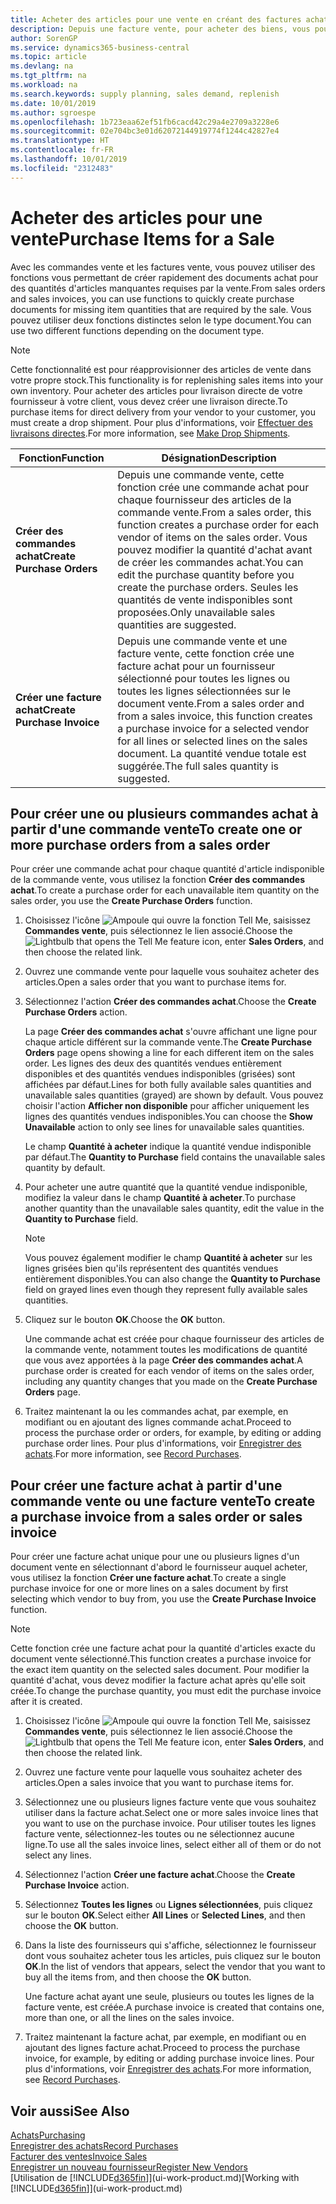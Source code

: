 ```yaml
---
title: Acheter des articles pour une vente en créant des factures achat | Microsoft Docs
description: Depuis une facture vente, pour acheter des biens, vous pouvez créer une facture achat pour un fournisseur.
author: SorenGP
ms.service: dynamics365-business-central
ms.topic: article
ms.devlang: na
ms.tgt_pltfrm: na
ms.workload: na
ms.search.keywords: supply planning, sales demand, replenish
ms.date: 10/01/2019
ms.author: sgroespe
ms.openlocfilehash: 1b723eaa62ef51fb6cacd42c29a4e2709a3228e6
ms.sourcegitcommit: 02e704bc3e01d62072144919774f1244c42827e4
ms.translationtype: HT
ms.contentlocale: fr-FR
ms.lasthandoff: 10/01/2019
ms.locfileid: "2312483"
---
```

# <a name="purchase-items-for-a-sale"></a><span data-ttu-id="f8327-103">Acheter des articles pour une vente</span><span class="sxs-lookup"><span data-stu-id="f8327-103">Purchase Items for a Sale</span></span>
<span data-ttu-id="f8327-104">Avec les commandes vente et les factures vente, vous pouvez utiliser des fonctions vous permettant de créer rapidement des documents achat pour des quantités d'articles manquantes requises par la vente.</span><span class="sxs-lookup"><span data-stu-id="f8327-104">From sales orders and sales invoices, you can use functions to quickly create purchase documents for missing item quantities that are required by the sale.</span></span> <span data-ttu-id="f8327-105">Vous pouvez utiliser deux fonctions distinctes selon le type document.</span><span class="sxs-lookup"><span data-stu-id="f8327-105">You can use two different functions depending on the document type.</span></span>

> [!Note]
> <span data-ttu-id="f8327-106">Cette fonctionnalité est pour réapprovisionner des articles de vente dans votre propre stock.</span><span class="sxs-lookup"><span data-stu-id="f8327-106">This functionality is for replenishing sales items into your own inventory.</span></span> <span data-ttu-id="f8327-107">Pour acheter des articles pour livraison directe de votre fournisseur à votre client, vous devez créer une livraison directe.</span><span class="sxs-lookup"><span data-stu-id="f8327-107">To purchase items for direct delivery from your vendor to your customer, you must create a drop shipment.</span></span> <span data-ttu-id="f8327-108">Pour plus d'informations, voir [Effectuer des livraisons directes](sales-how-drop-shipment.md).</span><span class="sxs-lookup"><span data-stu-id="f8327-108">For more information, see [Make Drop Shipments](sales-how-drop-shipment.md).</span></span>   

|<span data-ttu-id="f8327-109">Fonction</span><span class="sxs-lookup"><span data-stu-id="f8327-109">Function</span></span>|<span data-ttu-id="f8327-110">Désignation</span><span class="sxs-lookup"><span data-stu-id="f8327-110">Description</span></span>|
|--------|-----------|
|<span data-ttu-id="f8327-111">**Créer des commandes achat**</span><span class="sxs-lookup"><span data-stu-id="f8327-111">**Create Purchase Orders**</span></span>|<span data-ttu-id="f8327-112">Depuis une commande vente, cette fonction crée une commande achat pour chaque fournisseur des articles de la commande vente.</span><span class="sxs-lookup"><span data-stu-id="f8327-112">From a sales order, this function creates a purchase order for each vendor of items on the sales order.</span></span> <span data-ttu-id="f8327-113">Vous pouvez modifier la quantité d'achat avant de créer les commandes achat.</span><span class="sxs-lookup"><span data-stu-id="f8327-113">You can edit the purchase quantity before you create the purchase orders.</span></span> <span data-ttu-id="f8327-114">Seules les quantités de vente indisponibles sont proposées.</span><span class="sxs-lookup"><span data-stu-id="f8327-114">Only unavailable sales quantities are suggested.</span></span>
|<span data-ttu-id="f8327-115">**Créer une facture achat**</span><span class="sxs-lookup"><span data-stu-id="f8327-115">**Create Purchase Invoice**</span></span>|<span data-ttu-id="f8327-116">Depuis une commande vente et une facture vente, cette fonction crée une facture achat pour un fournisseur sélectionné pour toutes les lignes ou toutes les lignes sélectionnées sur le document vente.</span><span class="sxs-lookup"><span data-stu-id="f8327-116">From a sales order and from a sales invoice, this function creates a purchase invoice for a selected vendor for all lines or selected lines on the sales document.</span></span> <span data-ttu-id="f8327-117">La quantité vendue totale est suggérée.</span><span class="sxs-lookup"><span data-stu-id="f8327-117">The full sales quantity is suggested.</span></span>|

## <a name="to-create-one-or-more-purchase-orders-from-a-sales-order"></a><span data-ttu-id="f8327-118">Pour créer une ou plusieurs commandes achat à partir d'une commande vente</span><span class="sxs-lookup"><span data-stu-id="f8327-118">To create one or more purchase orders from a sales order</span></span>
<span data-ttu-id="f8327-119">Pour créer une commande achat pour chaque quantité d'article indisponible de la commande vente, vous utilisez la fonction **Créer des commandes achat**.</span><span class="sxs-lookup"><span data-stu-id="f8327-119">To create a purchase order for each unavailable item quantity on the sales order, you use the **Create Purchase Orders** function.</span></span>

1. <span data-ttu-id="f8327-120">Choisissez l'icône ![Ampoule qui ouvre la fonction Tell Me](media/ui-search/search_small.png "Dites-moi ce que vous voulez faire"), saisissez **Commandes vente**, puis sélectionnez le lien associé.</span><span class="sxs-lookup"><span data-stu-id="f8327-120">Choose the ![Lightbulb that opens the Tell Me feature](media/ui-search/search_small.png "Tell me what you want to do") icon, enter **Sales Orders**, and then choose the related link.</span></span>
2. <span data-ttu-id="f8327-121">Ouvrez une commande vente pour laquelle vous souhaitez acheter des articles.</span><span class="sxs-lookup"><span data-stu-id="f8327-121">Open a sales order that you want to purchase items for.</span></span>
3. <span data-ttu-id="f8327-122">Sélectionnez l'action **Créer des commandes achat**.</span><span class="sxs-lookup"><span data-stu-id="f8327-122">Choose the **Create Purchase Orders** action.</span></span>

    <span data-ttu-id="f8327-123">La page **Créer des commandes achat** s'ouvre affichant une ligne pour chaque article différent sur la commande vente.</span><span class="sxs-lookup"><span data-stu-id="f8327-123">The **Create Purchase Orders** page opens showing a line for each different item on the sales order.</span></span> <span data-ttu-id="f8327-124">Les lignes des deux des quantités vendues entièrement disponibles et des quantités vendues indisponibles (grisées) sont affichées par défaut.</span><span class="sxs-lookup"><span data-stu-id="f8327-124">Lines for both fully available sales quantities and unavailable sales quantities (grayed) are shown by default.</span></span> <span data-ttu-id="f8327-125">Vous pouvez choisir l'action **Afficher non disponible** pour afficher uniquement les lignes des quantités vendues indisponibles.</span><span class="sxs-lookup"><span data-stu-id="f8327-125">You can choose the **Show Unavailable** action to only see lines for unavailable sales quantities.</span></span>

    <span data-ttu-id="f8327-126">Le champ **Quantité à acheter** indique la quantité vendue indisponible par défaut.</span><span class="sxs-lookup"><span data-stu-id="f8327-126">The **Quantity to Purchase** field contains the unavailable sales quantity by default.</span></span>
4. <span data-ttu-id="f8327-127">Pour acheter une autre quantité que la quantité vendue indisponible, modifiez la valeur dans le champ **Quantité à acheter**.</span><span class="sxs-lookup"><span data-stu-id="f8327-127">To purchase another quantity than the unavailable sales quantity, edit the value in the **Quantity to Purchase** field.</span></span>

    > [!NOTE]  
    >   <span data-ttu-id="f8327-128">Vous pouvez également modifier le champ **Quantité à acheter** sur les lignes grisées bien qu'ils représentent des quantités vendues entièrement disponibles.</span><span class="sxs-lookup"><span data-stu-id="f8327-128">You can also change the **Quantity to Purchase** field on grayed lines even though they represent fully available sales quantities.</span></span>
5. <span data-ttu-id="f8327-129">Cliquez sur le bouton **OK**.</span><span class="sxs-lookup"><span data-stu-id="f8327-129">Choose the **OK** button.</span></span>

    <span data-ttu-id="f8327-130">Une commande achat est créée pour chaque fournisseur des articles de la commande vente, notamment toutes les modifications de quantité que vous avez apportées à la page **Créer des commandes achat**.</span><span class="sxs-lookup"><span data-stu-id="f8327-130">A purchase order is created for each vendor of items on the sales order, including any quantity changes that you made on the **Create Purchase Orders** page.</span></span>
7. <span data-ttu-id="f8327-131">Traitez maintenant la ou les commandes achat, par exemple, en modifiant ou en ajoutant des lignes commande achat.</span><span class="sxs-lookup"><span data-stu-id="f8327-131">Proceed to process the purchase order or orders, for example, by editing or adding purchase order lines.</span></span> <span data-ttu-id="f8327-132">Pour plus d'informations, voir [Enregistrer des achats](purchasing-how-record-purchases.md).</span><span class="sxs-lookup"><span data-stu-id="f8327-132">For more information, see [Record Purchases](purchasing-how-record-purchases.md).</span></span>


## <a name="to-create-a-purchase-invoice-from-a-sales-order-or-sales-invoice"></a><span data-ttu-id="f8327-133">Pour créer une facture achat à partir d'une commande vente ou une facture vente</span><span class="sxs-lookup"><span data-stu-id="f8327-133">To create a purchase invoice from a sales order or sales invoice</span></span>
<span data-ttu-id="f8327-134">Pour créer une facture achat unique pour une ou plusieurs lignes d'un document vente en sélectionnant d'abord le fournisseur auquel acheter, vous utilisez la fonction **Créer une facture achat**.</span><span class="sxs-lookup"><span data-stu-id="f8327-134">To create a single purchase invoice for one or more lines on a sales document by first selecting which vendor to buy from, you use the **Create Purchase Invoice** function.</span></span>

> [!NOTE]  
>   <span data-ttu-id="f8327-135">Cette fonction crée une facture achat pour la quantité d'articles exacte du document vente sélectionné.</span><span class="sxs-lookup"><span data-stu-id="f8327-135">This function creates a purchase invoice for the exact item quantity on the selected sales document.</span></span> <span data-ttu-id="f8327-136">Pour modifier la quantité d'achat, vous devez modifier la facture achat après qu'elle soit créée.</span><span class="sxs-lookup"><span data-stu-id="f8327-136">To change the purchase quantity, you must edit the purchase invoice after it is created.</span></span>  

1. <span data-ttu-id="f8327-137">Choisissez l'icône ![Ampoule qui ouvre la fonction Tell Me](media/ui-search/search_small.png "Dites-moi ce que vous voulez faire"), saisissez **Commandes vente**, puis sélectionnez le lien associé.</span><span class="sxs-lookup"><span data-stu-id="f8327-137">Choose the ![Lightbulb that opens the Tell Me feature](media/ui-search/search_small.png "Tell me what you want to do") icon, enter **Sales Orders**, and then choose the related link.</span></span>
2. <span data-ttu-id="f8327-138">Ouvrez une facture vente pour laquelle vous souhaitez acheter des articles.</span><span class="sxs-lookup"><span data-stu-id="f8327-138">Open a sales invoice that you want to purchase items for.</span></span>
3. <span data-ttu-id="f8327-139">Sélectionnez une ou plusieurs lignes facture vente que vous souhaitez utiliser dans la facture achat.</span><span class="sxs-lookup"><span data-stu-id="f8327-139">Select one or more sales invoice lines that you want to use on the purchase invoice.</span></span> <span data-ttu-id="f8327-140">Pour utiliser toutes les lignes facture vente, sélectionnez-les toutes ou ne sélectionnez aucune ligne.</span><span class="sxs-lookup"><span data-stu-id="f8327-140">To use all the sales invoice lines, select either all of them or do not select any lines.</span></span>
4. <span data-ttu-id="f8327-141">Sélectionnez l'action **Créer une facture achat**.</span><span class="sxs-lookup"><span data-stu-id="f8327-141">Choose the **Create Purchase Invoice** action.</span></span>
5. <span data-ttu-id="f8327-142">Sélectionnez **Toutes les lignes** ou **Lignes sélectionnées**, puis cliquez sur le bouton **OK**.</span><span class="sxs-lookup"><span data-stu-id="f8327-142">Select either **All Lines** or **Selected Lines**, and then choose the **OK** button.</span></span>  
6. <span data-ttu-id="f8327-143">Dans la liste des fournisseurs qui s'affiche, sélectionnez le fournisseur dont vous souhaitez acheter tous les articles, puis cliquez sur le bouton **OK**.</span><span class="sxs-lookup"><span data-stu-id="f8327-143">In the list of vendors that appears, select the vendor that you want to buy all the items from, and then choose the **OK** button.</span></span>

    <span data-ttu-id="f8327-144">Une facture achat ayant une seule, plusieurs ou toutes les lignes de la facture vente, est créée.</span><span class="sxs-lookup"><span data-stu-id="f8327-144">A purchase invoice is created that contains one, more than one, or all the lines on the sales invoice.</span></span>
7. <span data-ttu-id="f8327-145">Traitez maintenant la facture achat, par exemple, en modifiant ou en ajoutant des lignes facture achat.</span><span class="sxs-lookup"><span data-stu-id="f8327-145">Proceed to process the purchase invoice, for example, by editing or adding purchase invoice lines.</span></span> <span data-ttu-id="f8327-146">Pour plus d'informations, voir [Enregistrer des achats](purchasing-how-record-purchases.md).</span><span class="sxs-lookup"><span data-stu-id="f8327-146">For more information, see [Record Purchases](purchasing-how-record-purchases.md).</span></span>

## <a name="see-also"></a><span data-ttu-id="f8327-147">Voir aussi</span><span class="sxs-lookup"><span data-stu-id="f8327-147">See Also</span></span>
[<span data-ttu-id="f8327-148">Achats</span><span class="sxs-lookup"><span data-stu-id="f8327-148">Purchasing</span></span>](purchasing-manage-purchasing.md)  
[<span data-ttu-id="f8327-149">Enregistrer des achats</span><span class="sxs-lookup"><span data-stu-id="f8327-149">Record Purchases</span></span>](purchasing-how-record-purchases.md)  
[<span data-ttu-id="f8327-150">Facturer des ventes</span><span class="sxs-lookup"><span data-stu-id="f8327-150">Invoice Sales</span></span>](sales-how-invoice-sales.md)  
[<span data-ttu-id="f8327-151">Enregistrer un nouveau fournisseur</span><span class="sxs-lookup"><span data-stu-id="f8327-151">Register New Vendors</span></span>](purchasing-how-register-new-vendors.md)  
<span data-ttu-id="f8327-152">[Utilisation de [!INCLUDE[d365fin](includes/d365fin_md.md)]](ui-work-product.md)</span><span class="sxs-lookup"><span data-stu-id="f8327-152">[Working with [!INCLUDE[d365fin](includes/d365fin_md.md)]](ui-work-product.md)</span></span>
